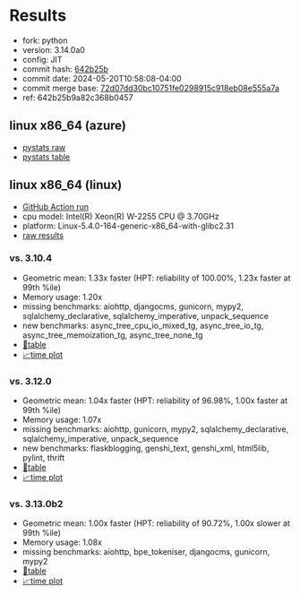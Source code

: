 # Results

- fork: python
- version: 3.14.0a0
- config: JIT
- commit hash: [642b25b](https://github.com/python/cpython/commit/642b25b)
- commit date: 2024-05-20T10:58:08-04:00
- commit merge base: [72d07dd30bc10751fe0298915c918eb08e555a7a](https://github.com/python/cpython/commit/72d07dd30bc10751fe0298915c918eb08e555a7a)
- ref: 642b25b9a82c368b0457

## linux x86_64 (azure)

- [pystats raw](bm-20240520-azure-x86_64-python-642b25b9a82c368b0457-3.14.0a0-642b25b-pystats.json)
- [pystats table](bm-20240520-azure-x86_64-python-642b25b9a82c368b0457-3.14.0a0-642b25b-pystats.md)

## linux x86_64 (linux)

- [GitHub Action run](https://github.com/faster-cpython/benchmarking/actions/runs/9165356177)
- cpu model: Intel(R) Xeon(R) W-2255 CPU @ 3.70GHz
- platform: Linux-5.4.0-164-generic-x86_64-with-glibc2.31
- [raw results](bm-20240520-linux-x86_64-python-642b25b9a82c368b0457-3.14.0a0-642b25b.json)

### vs. 3.10.4

- Geometric mean: 1.33x faster (HPT: reliability of 100.00%, 1.23x faster at 99th %ile)
- Memory usage: 1.20x
- missing benchmarks: aiohttp, djangocms, gunicorn, mypy2, sqlalchemy_declarative, sqlalchemy_imperative, unpack_sequence
- new benchmarks: async_tree_cpu_io_mixed_tg, async_tree_io_tg, async_tree_memoization_tg, async_tree_none_tg
- [📄table](bm-20240520-linux-x86_64-python-642b25b9a82c368b0457-3.14.0a0-642b25b-vs-3.10.4.md)
- [📈time plot](bm-20240520-linux-x86_64-python-642b25b9a82c368b0457-3.14.0a0-642b25b-vs-3.10.4.svg)

### vs. 3.12.0

- Geometric mean: 1.04x faster (HPT: reliability of 96.98%, 1.00x faster at 99th %ile)
- Memory usage: 1.07x
- missing benchmarks: aiohttp, gunicorn, mypy2, sqlalchemy_declarative, sqlalchemy_imperative, unpack_sequence
- new benchmarks: flaskblogging, genshi_text, genshi_xml, html5lib, pylint, thrift
- [📄table](bm-20240520-linux-x86_64-python-642b25b9a82c368b0457-3.14.0a0-642b25b-vs-3.12.0.md)
- [📈time plot](bm-20240520-linux-x86_64-python-642b25b9a82c368b0457-3.14.0a0-642b25b-vs-3.12.0.svg)

### vs. 3.13.0b2

- Geometric mean: 1.00x faster (HPT: reliability of 90.72%, 1.00x slower at 99th %ile)
- Memory usage: 1.08x
- missing benchmarks: aiohttp, bpe_tokeniser, djangocms, gunicorn, mypy2
- [📄table](bm-20240520-linux-x86_64-python-642b25b9a82c368b0457-3.14.0a0-642b25b-vs-3.13.0b2.md)
- [📈time plot](bm-20240520-linux-x86_64-python-642b25b9a82c368b0457-3.14.0a0-642b25b-vs-3.13.0b2.svg)


